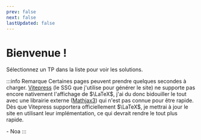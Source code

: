 ```yaml
---
prev: false
next: false
lastUpdated: false
---
```


# Bienvenue !
Sélectionnez un TP dans la liste pour voir les solutions.

:::info Remarque
Certaines pages peuvent prendre quelques secondes à charger. [Vitepress](https://vitepress.dev/) (le SSG que j'utilise pour générer le site) ne supporte pas encore nativement l'affichage de $\LaTeX$, j'ai du donc bidouiller le tout avec une librairie externe ([Mathjax3](https://www.mathjax.org/)) qui n'est pas connue pour être rapide. Dès que Vitepress supportera officiellement $\LaTeX$, je mettrai à jour le site en utilisant leur implémentation, ce qui devrait rendre le tout plus rapide.

\- Noa
:::